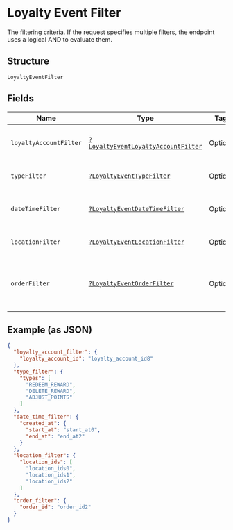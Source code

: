 
# Loyalty Event Filter

The filtering criteria. If the request specifies multiple filters,
the endpoint uses a logical AND to evaluate them.

## Structure

`LoyaltyEventFilter`

## Fields

| Name | Type | Tags | Description | Getter | Setter |
|  --- | --- | --- | --- | --- | --- |
| `loyaltyAccountFilter` | [`?LoyaltyEventLoyaltyAccountFilter`](../../doc/models/loyalty-event-loyalty-account-filter.md) | Optional | Filter events by loyalty account. | getLoyaltyAccountFilter(): ?LoyaltyEventLoyaltyAccountFilter | setLoyaltyAccountFilter(?LoyaltyEventLoyaltyAccountFilter loyaltyAccountFilter): void |
| `typeFilter` | [`?LoyaltyEventTypeFilter`](../../doc/models/loyalty-event-type-filter.md) | Optional | Filter events by event type. | getTypeFilter(): ?LoyaltyEventTypeFilter | setTypeFilter(?LoyaltyEventTypeFilter typeFilter): void |
| `dateTimeFilter` | [`?LoyaltyEventDateTimeFilter`](../../doc/models/loyalty-event-date-time-filter.md) | Optional | Filter events by date time range. | getDateTimeFilter(): ?LoyaltyEventDateTimeFilter | setDateTimeFilter(?LoyaltyEventDateTimeFilter dateTimeFilter): void |
| `locationFilter` | [`?LoyaltyEventLocationFilter`](../../doc/models/loyalty-event-location-filter.md) | Optional | Filter events by location. | getLocationFilter(): ?LoyaltyEventLocationFilter | setLocationFilter(?LoyaltyEventLocationFilter locationFilter): void |
| `orderFilter` | [`?LoyaltyEventOrderFilter`](../../doc/models/loyalty-event-order-filter.md) | Optional | Filter events by the order associated with the event. | getOrderFilter(): ?LoyaltyEventOrderFilter | setOrderFilter(?LoyaltyEventOrderFilter orderFilter): void |

## Example (as JSON)

```json
{
  "loyalty_account_filter": {
    "loyalty_account_id": "loyalty_account_id8"
  },
  "type_filter": {
    "types": [
      "REDEEM_REWARD",
      "DELETE_REWARD",
      "ADJUST_POINTS"
    ]
  },
  "date_time_filter": {
    "created_at": {
      "start_at": "start_at0",
      "end_at": "end_at2"
    }
  },
  "location_filter": {
    "location_ids": [
      "location_ids0",
      "location_ids1",
      "location_ids2"
    ]
  },
  "order_filter": {
    "order_id": "order_id2"
  }
}
```


